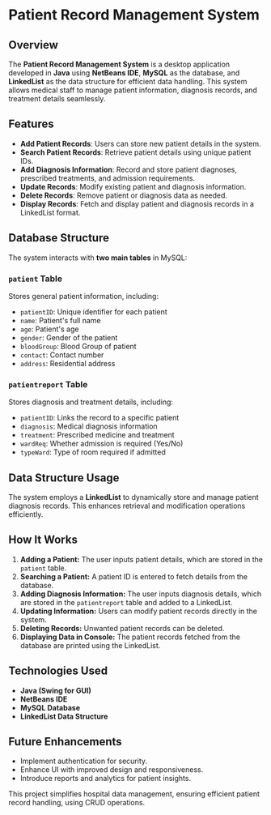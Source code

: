 # Patient Record Management System

## Overview
The **Patient Record Management System** is a desktop application developed in **Java** using **NetBeans IDE**, **MySQL** as the database, and **LinkedList** as the data structure for efficient data handling. This system allows medical staff to manage patient information, diagnosis records, and treatment details seamlessly.

## Features
- **Add Patient Records**: Users can store new patient details in the system.
- **Search Patient Records**: Retrieve patient details using unique patient IDs.
- **Add Diagnosis Information**: Record and store patient diagnoses, prescribed treatments, and admission requirements.
- **Update Records**: Modify existing patient and diagnosis information.
- **Delete Records**: Remove patient or diagnosis data as needed.
- **Display Records**: Fetch and display patient and diagnosis records in a LinkedList format.

## Database Structure
The system interacts with **two main tables** in MySQL:

### `patient` Table
Stores general patient information, including:
- `patientID`: Unique identifier for each patient
- `name`: Patient's full name
- `age`: Patient's age
- `gender`: Gender of the patient
- `bloodGroup`: Blood Group of patient
- `contact`: Contact number
- `address`: Residential address

### `patientreport` Table
Stores diagnosis and treatment details, including:
- `patientID`: Links the record to a specific patient
- `diagnosis`: Medical diagnosis information
- `treatment`: Prescribed medicine and treatment
- `wardReq`: Whether admission is required (Yes/No)
- `typeWard`: Type of room required if admitted

## Data Structure Usage
The system employs a **LinkedList** to dynamically store and manage patient diagnosis records. This enhances retrieval and modification operations efficiently.

## How It Works
1. **Adding a Patient:** The user inputs patient details, which are stored in the `patient` table.
2. **Searching a Patient:** A patient ID is entered to fetch details from the database.
3. **Adding Diagnosis Information:** The user inputs diagnosis details, which are stored in the `patientreport` table and added to a LinkedList.
4. **Updating Information:** Users can modify patient records directly in the system.
5. **Deleting Records:** Unwanted patient records can be deleted.
6. **Displaying Data in Console:** The patient records fetched from the database are printed using the LinkedList.

## Technologies Used
- **Java (Swing for GUI)**
- **NetBeans IDE**
- **MySQL Database**
- **LinkedList Data Structure**

## Future Enhancements
- Implement authentication for security.
- Enhance UI with improved design and responsiveness.
- Introduce reports and analytics for patient insights.

This project simplifies hospital data management, ensuring efficient patient record handling, using CRUD operations.
